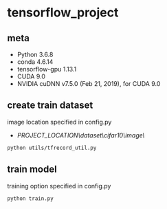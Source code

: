 # tensorflow_project

## meta
- Python 3.6.8
- conda 4.6.14
- tensorflow-gpu 1.13.1
- CUDA 9.0
- NVIDIA cuDNN v7.5.0 (Feb 21, 2019), for CUDA 9.0

## create train dataset
image location specified in config.py
 - *PROJECT_LOCATION\\dataset\\cifar10\\image\\*

```sh
python utils/tfrecord_util.py
```

## train model
training option specified in config.py
```sh
python train.py
```